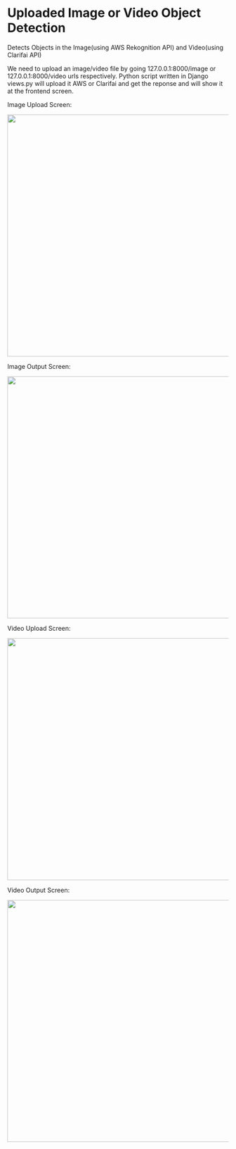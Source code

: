 # Uploaded Image or Video Object Detection
Detects Objects in the Image(using AWS Rekognition API) and Video(using Clarifai API)

We need to upload an image/video file by going 127.0.0.1:8000/image or 127.0.0.1:8000/video urls respectively.
Python script written in Django views.py will upload it AWS or Clarifai and get the reponse and will show it at the frontend screen.

Image Upload Screen:
<p align="center">
  <img src="frontend_screenshot.png" width=900 height=550>
</p>

Image Output Screen:
<p align="center">
  <img src="frontend_screenshot.png" width=900 height=550>
</p>

Video Upload Screen:
<p align="center">
  <img src="frontend_screenshot.png" width=900 height=550>
</p>

Video Output Screen:
<p align="center">
  <img src="frontend_screenshot.png" width=900 height=550>
</p>

